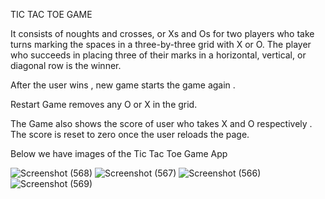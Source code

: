 TIC TAC TOE GAME

It consists of noughts and crosses, or Xs and Os for two players who take turns marking the spaces in a three-by-three grid with X or O. The player who succeeds in placing three of their marks in a horizontal, vertical, or diagonal row is the winner.

After the user wins , new game starts the game again .

Restart Game removes any O or X in the grid.

The Game also shows the score of user who takes X and O respectively . The score is reset to zero once the user reloads the page.

Below we have images of the Tic Tac Toe Game App 

![Screenshot (568)](https://user-images.githubusercontent.com/97434903/192574096-4eb6180c-5ef0-4939-911e-8789bdd77249.png)
![Screenshot (567)](https://user-images.githubusercontent.com/97434903/192574103-43031598-ef2c-4837-b8ae-2d5828f6a248.png)
![Screenshot (566)](https://user-images.githubusercontent.com/97434903/192574113-e5a30afa-cb46-4fbe-85ea-8a185f894af2.png)
![Screenshot (569)](https://user-images.githubusercontent.com/97434903/192574118-ae63bb82-f805-43a1-adc7-748451e94d66.png)
